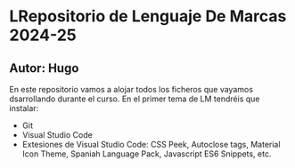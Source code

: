 # LRepositorio de Lenguaje De Marcas 2024-25
## Autor: Hugo
En este repositorio vamos a alojar todos los ficheros que vayamos dsarrollando durante el curso. En el primer tema de LM tendréis que instalar:
- Git
- Visual Studio Code
- Extesiones de Visual Studio Code: CSS Peek, Autoclose tags, Material Icon Theme, Spaniah Language Pack, Javascript ES6 Snippets, etc.